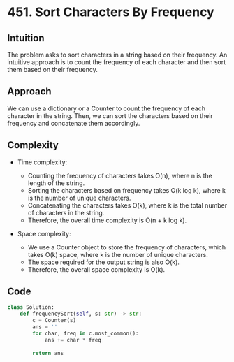 # 451. Sort Characters By Frequency

## Intuition
The problem asks to sort characters in a string based on their frequency. An intuitive approach is to count the frequency of each character and then sort them based on their frequency.

## Approach
We can use a dictionary or a Counter to count the frequency of each character in the string. Then, we can sort the characters based on their frequency and concatenate them accordingly.

## Complexity
- Time complexity:
  - Counting the frequency of characters takes O(n), where n is the length of the string.
  - Sorting the characters based on frequency takes O(k log k), where k is the number of unique characters.
  - Concatenating the characters takes O(k), where k is the total number of characters in the string.
  - Therefore, the overall time complexity is O(n + k log k).

- Space complexity:
  - We use a Counter object to store the frequency of characters, which takes O(k) space, where k is the number of unique characters.
  - The space required for the output string is also O(k).
  - Therefore, the overall space complexity is O(k).

## Code
```python
class Solution:
    def frequencySort(self, s: str) -> str:
        c = Counter(s)
        ans = ''
        for char, freq in c.most_common():
            ans += char * freq
        
        return ans
```